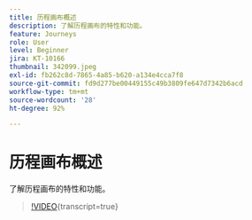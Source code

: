 ```yaml
---
title: 历程画布概述
description: 了解历程画布的特性和功能。
feature: Journeys
role: User
level: Beginner
jira: KT-10166
thumbnail: 342099.jpeg
exl-id: fb262c8d-7865-4a85-b620-a134e4cca7f8
source-git-commit: fd9d277be00449155c49b3809fe647d7342b6acd
workflow-type: tm+mt
source-wordcount: '28'
ht-degree: 92%

---
```


# 历程画布概述

了解历程画布的特性和功能。

>[!VIDEO](https://video.tv.adobe.com/v/342099?quality=12&learn=on){transcript=true}
